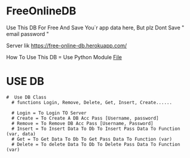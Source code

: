# FreeOnlineDB
Use This DB For Free And Save You`r app data here, But plz Dont Save " email password "

Server lik https://free-online-db.herokuapp.com/

How To Use This DB = Use Python Module <a href="">File</a>

  #   USE DB

    #  Use DB Class
      # functions Login, Remove, Delete, Get, Insert, Create......

      # Login = To Login TO Server
      # Create = To Create A DB Acc Pass [Username, password]
      # Remove = To Remove DB Acc Pass [Username, Password]
      # Insert = To Insert Data To Db To Insert Pass Data To Function (var, data)
      # Get = To Get Data To Db To Get Pass Data To Function (var)
      # Delete = To delete Data To Db To Delete Pass Data To Function (var)

